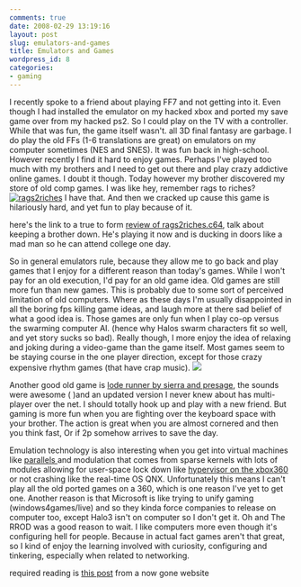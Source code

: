 ```yaml
---
comments: true
date: 2008-02-29 13:19:16
layout: post
slug: emulators-and-games
title: Emulators and Games
wordpress_id: 8
categories:
- gaming
---
```


I recently spoke to a friend about playing FF7 and not getting into it. Even though I had installed the emulator on my hacked xbox and ported my save game over from my hacked ps2. So I could play on the TV with a controller. While that was fun, the game itself wasn't. all 3D final fantasy are garbage. I do play the old FFs (1-6 translations are great) on emulators on my computer sometimes (NES and SNES). It was fun back in high-school. However recently I find it hard to enjoy games. Perhaps I've played too much with my brothers and I need to get out there and play crazy addictive online games. I doubt it though. Today however my brother discovered my store of old comp games. I was like hey, remember rags to riches?[![rags2riches](http://andxyz.com/blog/myimages/rags_to_riches_02.gif)](http://andxyz.com/blog/myimages/rags_to_riches_02.gif) I have that. And then we cracked up cause this game is hilariously hard, and yet fun to play because of it.

here's the link to a true to form [review of rags2riches.c64](http://www.lemon64.com/?mainurl=http%3A//www.lemon64.com/reviews/view.php%3Fid%3D152), talk about keeping a brother down. He's playing it now and is ducking in doors like a mad man so he can attend college one day.

So in general emulators rule, because they allow me to go back and play games that I enjoy for a different reason than today's games. While I won't pay for an old execution, I'd pay for an old game idea. Old games are still more fun than new games. This is probably due to some sort of perceived limitation of old computers. Where as these days I'm usually disappointed in all the boring fps killing game ideas, and laugh more at there sad belief of what a good idea is. Those games are only fun when I play co-op versus the swarming computer AI. (hence why Halos swarm characters fit so well, and yet story sucks so bad). Really though, I more enjoy the idea of relaxing and joking during a video-game than the game itself. Most games seem to be staying course in the one player direction, except for those crazy expensive rhythm games (that have crap music).
[![](http://andxyz.com/blog/myimages/loderunner_madmonks.jpg)](http://andxyz.com/blog/myimages/loderunner_madmonks.jpg)

Another good old game is [lode runner by sierra and presage](http://www.daggert.net/Folio/Programming/Presage/LodeRunner/Loderunner1.htm), the sounds were awesome ( )and an updated version I never knew about has multi-player over the net. I should totally hook up and play with a new friend. But gaming is more fun when you are fighting over the keyboard space with your brother. The action is great when you are almost cornered and then you think fast, Or if 2p somehow arrives to save the day.

Emulation technology is also interesting when you get into virtual machines like [parallels ](http://www.parallels.com/)and modulation that comes from sparse kernels with lots of modules allowing for user-space lock down like [hypervisor on the xbox360](http://www.xbox360fanboy.com/2005/11/29/the-hypervisor-and-its-implications/) or not crashing like the real-time OS QNX. Unfortunately this means I can't play all the old ported games on a 360, which is one reason I've yet to get one. Another reason is that Microsoft is like trying to unify gaming (windows4games/live) and so they kinda force companies to release on computer too, except Halo3 isn't on computer so I don't get it. Oh and The RROD was a good reason to wait. I like computers more even though it's configuring hell for people. Because in actual fact games aren't that great, so I kind of enjoy the learning involved with curiosity, configuring and tinkering, especially when related to networking.

required reading is [this post](http://andxyz.com/blog/myfiles/search.htm) from a now gone website
